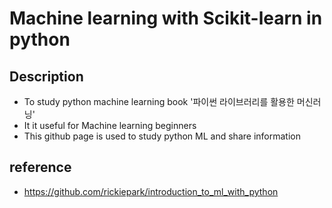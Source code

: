 # Machine learning with Scikit-learn in python

## Description
* To study python machine learning book '파이썬 라이브러리를 활용한 머신러닝'
* It it useful for Machine learning beginners 
* This github page is used to study python ML and share information

## reference 
* https://github.com/rickiepark/introduction_to_ml_with_python
